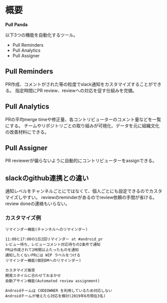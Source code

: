 # 概要

**Pull Panda**

以下3つの機能を自動化するツール。

- Pull Reminders
- Pull Analytics
- Pull Assigner

## Pull Reminders

PR作成、コメントがされた等の粒度でslack通知をカスタマイズすることができる。
指定時間にPR review、reviewへの対応を促す仕組みを完備。

## Pull Analytics

PRの平均merge timeや修正量、各コントリビューターのコメント量などを一覧にする。
チームやリポジトリごとの取り組みが可視化、データを元に組織文化の改善材料にできる。

## Pull Assigner

PR reviewerが偏らないように自動的にコントリビューターをassignできる。

## slackのgithub連携との違い

通知レベルをチャンネルごとにではなくて、個人ごとにも設定できるのでカスタマイズしやすい。
reviewのreminderがあるのでreview依頼の手間が省ける。
review doneの連絡もいらない。

### カスタマイズ例

```
リマインダー機能(チャンネルへのリマインダー)

11:00と17:00の1日2回リマインダー at #android_pr
レビュー待ち、レビューコメント対応待ちの2条件で通知
PRは作成されて2時間以上たったものを通知
通知したくないPRには WIP ラベルをつける
リマインダー機能(個別DMへのリマインダー)

カスタマイズ推奨
開発スタイルに合わせておまかせ
自動アサイン機能(Automated review assignment)

Androidチームは CODEOWNER を利用しているため対応しない
Androidチームが増えたら対応を検討(2019年6月現在3名)
```

